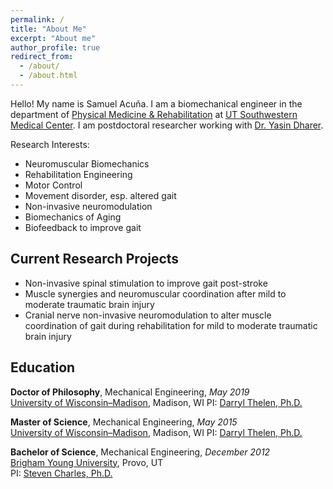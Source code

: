 ```yaml
---
permalink: /
title: "About Me"
excerpt: "About me"
author_profile: true
redirect_from: 
  - /about/
  - /about.html
---
```


Hello! My name is Samuel Acuña. I am a biomechanical engineer in the department of [Physical Medicine & Rehabilitation](https://www.utsouthwestern.edu/education/medical-school/departments/physical-medicine/) at [UT Southwestern Medical Center](https://www.utsouthwestern.edu). I am postdoctoral researcher working with [Dr. Yasin Dharer](https://www.utsouthwestern.edu/education/graduate-school/programs/biomedical-engineering/program-faculty.html).

Research Interests:
- Neuromuscular Biomechanics
- Rehabilitation Engineering
- Motor Control
- Movement disorder, esp. altered gait
- Non-invasive neuromodulation
- Biomechanics of Aging
- Biofeedback to improve gait

## Current Research Projects
- Non-invasive spinal stimulation to improve gait post-stroke
- Muscle synergies and neuromuscular coordination after mild to moderate traumatic brain injury
- Cranial nerve non-invasive neuromodulation to alter muscle coordination of gait during rehabilitation for mild to moderate traumatic brain injury


## Education
**Doctor of Philosophy**, Mechanical Engineering, _May 2019_<br />
[University of Wisconsin–Madison](http://www.wisc.edu), Madison, WI
PI: [Darryl Thelen, Ph.D.](https://directory.engr.wisc.edu/me/Faculty/Thelen_Darryl/)

**Master of Science**, Mechanical Engineering, _May 2015_<br />
[University of Wisconsin–Madison](http://www.wisc.edu), Madison, WI
PI: [Darryl Thelen, Ph.D.](https://directory.engr.wisc.edu/me/Faculty/Thelen_Darryl/)

**Bachelor of Science**, Mechanical Engineering, _December 2012_<br />
[Brigham Young University](http://www.byu.edu), Provo, UT<br />
PI: [Steven Charles, Ph.D.](https://me.byu.edu/faculty/stevencharles)
